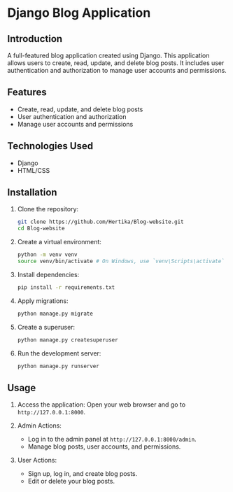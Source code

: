 # Django Blog Application

## Introduction
A full-featured blog application created using Django. This application allows users to create, read, update, and delete blog posts. It includes user authentication and authorization to manage user accounts and permissions.

## Features
- Create, read, update, and delete blog posts
- User authentication and authorization
- Manage user accounts and permissions

## Technologies Used
- Django
- HTML/CSS


## Installation
1. Clone the repository:
    ```bash
    git clone https://github.com/Hertika/Blog-website.git
    cd Blog-website
    ```

2. Create a virtual environment:
    ```bash
    python -m venv venv
    source venv/bin/activate # On Windows, use `venv\Scripts\activate`
    ```

3. Install dependencies:
    ```bash
    pip install -r requirements.txt
    ```

4. Apply migrations:
    ```bash
    python manage.py migrate
    ```

5. Create a superuser:
    ```bash
    python manage.py createsuperuser
    ```

6. Run the development server:
    ```bash
    python manage.py runserver
    ```

## Usage
1. Access the application:
    Open your web browser and go to `http://127.0.0.1:8000`.

2. Admin Actions:
    - Log in to the admin panel at `http://127.0.0.1:8000/admin`.
    - Manage blog posts, user accounts, and permissions.

3. User Actions:
    - Sign up, log in, and create blog posts.
    - Edit or delete your blog posts.





